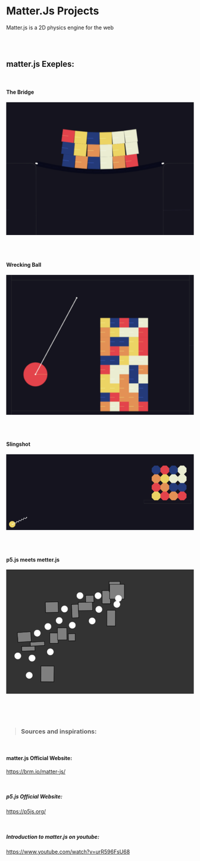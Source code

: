 # Matter.Js Projects

Matter.js is a 2D physics engine for the web

<br />

<br />

## matter.js Exeples:

<br />

#### The Bridge

![](./images/bridge.png)

<br />
<br />

#### Wrecking Ball

![](./images/wreckingBall.png)

<br />
<br />

#### Slingshot

![](./images/slingshot.png)

<br />
<br />

#### p5.js meets metter.js

![](./images/dragged.png)


<br />
<br />
<br />

> ### Sources and inspirations:

<br />

#### matter.js Official Website:

https://brm.io/matter-js/

<br />

##### p5.js Official Website:

https://p5js.org/

<br />

##### Introduction to matter.js on youtube:

https://www.youtube.com/watch?v=urR596FsU68
